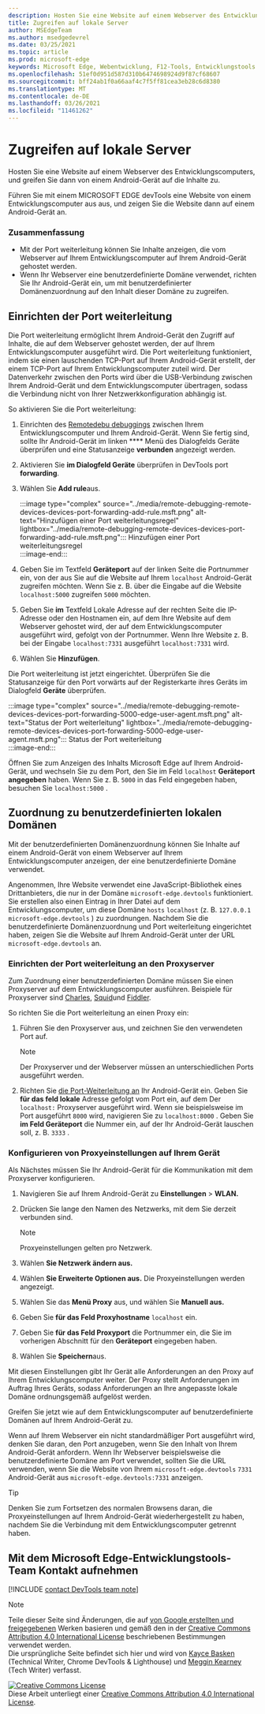 ```yaml
---
description: Hosten Sie eine Website auf einem Webserver des Entwicklungscomputers, und greifen Sie dann über ein Android-Gerät auf die Inhalte zu.
title: Zugreifen auf lokale Server
author: MSEdgeTeam
ms.author: msedgedevrel
ms.date: 03/25/2021
ms.topic: article
ms.prod: microsoft-edge
keywords: Microsoft Edge, Webentwicklung, F12-Tools, Entwicklungstools
ms.openlocfilehash: 51ef0d951d587d310b6474698924d9f87cf68607
ms.sourcegitcommit: bff24ab1f0a66aaf4c7f5ff81cea3eb28c6d8380
ms.translationtype: MT
ms.contentlocale: de-DE
ms.lasthandoff: 03/26/2021
ms.locfileid: "11461262"
---
```

<!-- Copyright Kayce Basques 

   Licensed under the Apache License, Version 2.0 (the "License");
   you may not use this file except in compliance with the License.
   You may obtain a copy of the License at

       https://www.apache.org/licenses/LICENSE-2.0

   Unless required by applicable law or agreed to in writing, software
   distributed under the License is distributed on an "AS IS" BASIS,
   WITHOUT WARRANTIES OR CONDITIONS OF ANY KIND, either express or implied.
   See the License for the specific language governing permissions and
   limitations under the License.  -->  
# <a name="access-local-servers"></a>Zugreifen auf lokale Server  

Hosten Sie eine Website auf einem Webserver des Entwicklungscomputers, und greifen Sie dann von einem Android-Gerät auf die Inhalte zu.  

Führen Sie mit einem MICROSOFT EDGE devTools eine Website von einem Entwicklungscomputer aus aus, und zeigen Sie die Website dann auf einem Android-Gerät an.  

### <a name="summary"></a>Zusammenfassung  

*   Mit der Port weiterleitung können Sie Inhalte anzeigen, die vom Webserver auf Ihrem Entwicklungscomputer auf Ihrem Android-Gerät gehostet werden.  
*   Wenn Ihr Webserver eine benutzerdefinierte Domäne verwendet, richten Sie Ihr Android-Gerät ein, um mit benutzerdefinierter Domänenzuordnung auf den Inhalt dieser Domäne zu zugreifen.  

## <a name="set-up-port-forwarding"></a>Einrichten der Port weiterleitung  

Die Port weiterleitung ermöglicht Ihrem Android-Gerät den Zugriff auf Inhalte, die auf dem Webserver gehostet werden, der auf Ihrem Entwicklungscomputer ausgeführt wird.  Die Port weiterleitung funktioniert, indem sie einen lauschenden TCP-Port auf Ihrem Android-Gerät erstellt, der einem TCP-Port auf Ihrem Entwicklungscomputer zuteil wird.  Der Datenverkehr zwischen den Ports wird über die USB-Verbindung zwischen Ihrem Android-Gerät und dem Entwicklungscomputer übertragen, sodass die Verbindung nicht von Ihrer Netzwerkkonfiguration abhängig ist.  

So aktivieren Sie die Port weiterleitung:  

1.  Einrichten des [Remotedebu debuggings][RemoteDebuggingGettingStarted] zwischen Ihrem Entwicklungscomputer und Ihrem Android-Gerät.  Wenn Sie fertig sind, sollte Ihr Android-Gerät im linken **** Menü des Dialogfelds Geräte überprüfen und eine Statusanzeige **verbunden** angezeigt werden.  
1.  Aktivieren Sie **im Dialogfeld Geräte** überprüfen in DevTools port **forwarding**.  
1.  Wählen Sie **Add rule**aus.  
    
    :::image type="complex" source="../media/remote-debugging-remote-devices-devices-port-forwarding-add-rule.msft.png" alt-text="Hinzufügen einer Port weiterleitungsregel" lightbox="../media/remote-debugging-remote-devices-devices-port-forwarding-add-rule.msft.png":::
       Hinzufügen einer Port weiterleitungsregel  
    :::image-end:::  
    
1.  Geben Sie im Textfeld **Geräteport** auf der linken Seite die Portnummer ein, von der aus Sie auf die Website auf Ihrem `localhost` Android-Gerät zugreifen möchten.  Wenn Sie z. B. über die Eingabe auf die Website `localhost:5000` zugreifen `5000` möchten.  
1.  Geben Sie **im** Textfeld Lokale Adresse auf der rechten Seite die IP-Adresse oder den Hostnamen ein, auf dem Ihre Website auf dem Webserver gehostet wird, der auf dem Entwicklungscomputer ausgeführt wird, gefolgt von der Portnummer.  Wenn Ihre Website z. B. bei der Eingabe `localhost:7331` ausgeführt `localhost:7331` wird.  
1.  Wählen Sie **Hinzufügen**.  
    
Die Port weiterleitung ist jetzt eingerichtet.  Überprüfen Sie die Statusanzeige für den Port vorwärts auf der Registerkarte ihres Geräts im Dialogfeld **Geräte** überprüfen.  

:::image type="complex" source="../media/remote-debugging-remote-devices-devices-port-forwarding-5000-edge-user-agent.msft.png" alt-text="Status der Port weiterleitung" lightbox="../media/remote-debugging-remote-devices-devices-port-forwarding-5000-edge-user-agent.msft.png":::
   Status der Port weiterleitung  
:::image-end:::  

Öffnen Sie zum Anzeigen des Inhalts Microsoft Edge auf Ihrem Android-Gerät, und wechseln Sie zu dem Port, den Sie im Feld `localhost` **Geräteport angegeben** haben.  Wenn Sie z. B. `5000` in das Feld eingegeben haben, besuchen Sie `localhost:5000` .  

## <a name="map-to-custom-local-domains"></a>Zuordnung zu benutzerdefinierten lokalen Domänen  

Mit der benutzerdefinierten Domänenzuordnung können Sie Inhalte auf einem Android-Gerät von einem Webserver auf Ihrem Entwicklungscomputer anzeigen, der eine benutzerdefinierte Domäne verwendet.  

Angenommen, Ihre Website verwendet eine JavaScript-Bibliothek eines Drittanbieters, die nur in der Domäne `microsoft-edge.devtools` funktioniert.  Sie erstellen also einen Eintrag in Ihrer Datei auf dem Entwicklungscomputer, um diese Domäne `hosts` `localhost` \(z. B. `127.0.0.1 microsoft-edge.devtools` \) zu zuordnungen.  Nachdem Sie die benutzerdefinierte Domänenzuordnung und Port weiterleitung eingerichtet haben, zeigen Sie die Website auf Ihrem Android-Gerät unter der URL `microsoft-edge.devtools` an.  

### <a name="set-up-port-forwarding-to-proxy-server"></a>Einrichten der Port weiterleitung an den Proxyserver  

Zum Zuordnung einer benutzerdefinierten Domäne müssen Sie einen Proxyserver auf dem Entwicklungscomputer ausführen.  Beispiele für Proxyserver sind [Charles][CharlesWebDebuggingProxy], [Squid][SquidOptimisingWebDelivery]und [Fiddler][FiddlerWebDebuggingProxy].  

So richten Sie die Port weiterleitung an einen Proxy ein:  

1.  Führen Sie den Proxyserver aus, und zeichnen Sie den verwendeten Port auf.  
    
    > [!NOTE]
    > Der Proxyserver und der Webserver müssen an unterschiedlichen Ports ausgeführt werden.  
    
1.  Richten Sie [die Port-Weiterleitung an](#set-up-port-forwarding) Ihr Android-Gerät ein.  Geben Sie **für das feld lokale** Adresse gefolgt vom Port ein, auf dem Der `localhost:` Proxyserver ausgeführt wird.  Wenn sie beispielsweise im Port ausgeführt `8000` wird, navigieren Sie zu `localhost:8000` .  Geben Sie **im Feld Geräteport** die Nummer ein, auf der Ihr Android-Gerät lauschen soll, z. B. `3333` .  
    
### <a name="configure-proxy-settings-on-your-device"></a>Konfigurieren von Proxyeinstellungen auf Ihrem Gerät  

Als Nächstes müssen Sie Ihr Android-Gerät für die Kommunikation mit dem Proxyserver konfigurieren.  

1.  Navigieren Sie auf Ihrem Android-Gerät zu **Einstellungen**  >  **WLAN.**  
1.  Drücken Sie lange den Namen des Netzwerks, mit dem Sie derzeit verbunden sind.  
    
    > [!NOTE]
    > Proxyeinstellungen gelten pro Netzwerk.  
    
1.  Wählen **Sie Netzwerk ändern aus.**  
1.  Wählen **Sie Erweiterte Optionen aus.**  Die Proxyeinstellungen werden angezeigt.  
1.  Wählen Sie das **Menü Proxy** aus, und wählen Sie **Manuell aus.**  
1.  Geben Sie **für das Feld Proxyhostname** `localhost` ein.  
1.  Geben Sie **für das Feld Proxyport** die Portnummer ein, die Sie im vorherigen Abschnitt für den **Geräteport** eingegeben haben.  
1.  Wählen Sie **Speichern**aus.  
    
Mit diesen Einstellungen gibt Ihr Gerät alle Anforderungen an den Proxy auf Ihrem Entwicklungscomputer weiter.  Der Proxy stellt Anforderungen im Auftrag Ihres Geräts, sodass Anforderungen an Ihre angepasste lokale Domäne ordnungsgemäß aufgelöst werden.  

Greifen Sie jetzt wie auf dem Entwicklungscomputer auf benutzerdefinierte Domänen auf Ihrem Android-Gerät zu.  

Wenn auf Ihrem Webserver ein nicht standardmäßiger Port ausgeführt wird, denken Sie daran, den Port anzugeben, wenn Sie den Inhalt von Ihrem Android-Gerät anfordern.  Wenn Ihr Webserver beispielsweise die benutzerdefinierte Domäne am Port verwendet, sollten Sie die URL verwenden, wenn Sie die Website von Ihrem `microsoft-edge.devtools` `7331` Android-Gerät aus `microsoft-edge.devtools:7331` anzeigen.  

> [!TIP]
> Denken Sie zum Fortsetzen des normalen Browsens daran, die Proxyeinstellungen auf Ihrem Android-Gerät wiederhergestellt zu haben, nachdem Sie die Verbindung mit dem Entwicklungscomputer getrennt haben.  

## <a name="getting-in-touch-with-the-microsoft-edge-devtools-team"></a>Mit dem Microsoft Edge-Entwicklungstools-Team Kontakt aufnehmen  

[!INCLUDE [contact DevTools team note](../includes/contact-devtools-team-note.md)]  

<!-- links -->  

[RemoteDebuggingGettingStarted]: ./index.md "Erste Schritte mit remote debuggen von Android-Geräten | Microsoft Docs"  

[CharlesWebDebuggingProxy]: https://www.charlesproxy.com "Charles Web Debugging Proxy"  

[SquidOptimisingWebDelivery]: https://www.squid-cache.org "squid : Optimieren der Webzustellung"  

[FiddlerWebDebuggingProxy]: https://www.telerik.com/fiddler "Fiddler – Free Web Debugging Proxy"  

> [!NOTE]
> Teile dieser Seite sind Änderungen, die auf [von Google erstellten und freigegebenen][GoogleSitePolicies] Werken basieren und gemäß den in der [Creative Commons Attribution 4.0 International License][CCA4IL] beschriebenen Bestimmungen verwendet werden.  
> Die ursprüngliche Seite [](https://developers.google.com/web/tools/chrome-devtools/remote-debugging/local-server) befindet sich hier und wird von [Kayce Basken][KayceBasques] \(Technical Writer, Chrome DevTools \& Lighthouse\) und [Meggin Kearney][MegginKearney] \(Tech Writer\) verfasst.  

[![Creative Commons License][CCby4Image]][CCA4IL]  
Diese Arbeit unterliegt einer [Creative Commons Attribution 4.0 International License][CCA4IL].  

[CCA4IL]: https://creativecommons.org/licenses/by/4.0  
[CCby4Image]: https://i.creativecommons.org/l/by/4.0/88x31.png  
[GoogleSitePolicies]: https://developers.google.com/terms/site-policies  
[KayceBasques]: https://developers.google.com/web/resources/contributors/kaycebasques  
[MegginKearney]: https://developers.google.com/web/resources/contributors/megginkearney  
